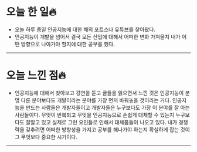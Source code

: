 # 오늘 한 일🔥

- 오늘 하루 종일 인공지능에 대한 해외 포트스나 유튜브를 찾아봤다.
- 인공지능이 개발을 넘어서 결국 모든 산업에 대해서 어떠한 변화 가져올지 내가 어떤 방향으로 나아가야 할지에 대한 공부를 했다.

---

# 오늘 느낀 점🔥

- 인공지능에 대해서 찾아보고 강연을 듣고 글들을 읽으면서 느낀 것은 인공지능이 분명 다른 분야보다도 개발이라는 분야를 가장 먼저 바꿔놓을 것이라는 거다. 인공지능을 만드는 사람들은 개발자들이고 개발자들은 누구보다도 가장 이 분야를 잘 아는 사람들이다. 무엇이 반복되고 무엇을 인공지능으로 손쉽게 대체할 수 있는지 누구보다도 잘알고 있고 실제로 그런 요인들로 인해서 대체품들이 나오고 있다. 내가 경쟁력을 갖추려면 어떠한 방향성을 가지고 공부를 해나가야 하는지 확실하게 잡는 것이 그 무엇보다 중요한 시기이다.

---
